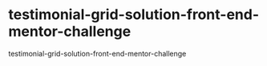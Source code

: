 # testimonial-grid-solution-front-end-mentor-challenge

testimonial-grid-solution-front-end-mentor-challenge
